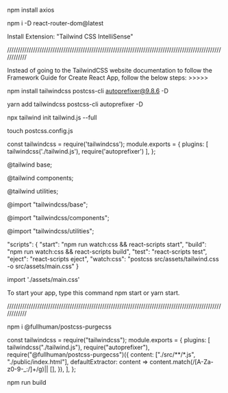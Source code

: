 
npm install axios

npm i -D react-router-dom@latest

Install Extension: "Tailwind CSS IntelliSense"


////////////////////////////////////////////////////////////////////////////////////////////////////////////

Instead of going to the TailwindCSS website documentation to follow the Framework Guide for Create React App,
follow the below steps: >>>>>

<!-- CODE STEPS #
We fetched the Tailwind CSS package and placed it in a variable.
We wrapped tailwind.js (our default base configuration) in our tailwindcss variable.
We fetched the autoprefixer package. -->



<!-- To set up our project, we’ll scaffold a new React app using create-react-app. If you have already done this, skip this process, otherwise, run the command below:
npx create-react-app react-tailwindcss && cd react-tailwindcss -->

<!-- USING NPM # -->
npm install tailwindcss postcss-cli autoprefixer@9.8.6 -D



<!-- Next, we install a few development dependencies. You can use any of the options that work for you. -->
<!-- USING YARN # -->
yarn add tailwindcss postcss-cli autoprefixer -D


<!-- We need to initialize Tailwind CSS by creating the default configurations. Type the command below in your terminal: -->
<!-- This command creates a tailwind.js in your project’s base directory; the file contains the configuration, such as our colors, themes, media queries, and so on. It’s a useful file that helps with predefined sets of properties which will aid the need to re-brand certain conventions or properties if the need arises. -->
npx tailwind init tailwind.js --full


<!-- How To Configure PostCSS? #
The PostCSS documentation states that:

“PostCSS is a tool for transforming styles with JS plugins. These plugins can lint your CSS, support variables and mixins, transpile future CSS syntax, inline images, and more.”
WHY AUTOPREFIXER? #
It’s necessary to install Autoprefixer alongside Tailwind CSS because Autoprefixer usually tracks caniuse.com to see which CSS properties need to be prefixed. Hence, Tailwind CSS does not provide any vendor prefixing. If you’re curious as a cat in regards to PostCSS navigate to their documentation.

Create a PostCSS configuration file in your base directory manually or using the command: -->
touch postcss.config.js



<!-- Add the following lines of code to your PostCSS file: -->
<!-- Because PostCSS is necessary to lint our CSS, hence this configuration. -->
const tailwindcss = require('tailwindcss');
module.exports = {
    plugins: [
        tailwindcss('./tailwind.js'),
        require('autoprefixer')
    ],
};



<!-- How To Inject Tailwind’s Components, Utilities And Base Styles To Your App #
Inside your src folder create a folder, name it assets, this is where all your styles would be stored. In that folder, create a tailwind.css file and main.css file respectively. The tailwind.css file will be used by us to import Tailwind CSS styles, and for custom configurations and rules. The main.css will hold the styles that are generated as a result of what we have in the tailwind.css file. -->

<!-- Next, we need to import the base styles and configurations. We will do that in one of the CSS files we created above. Add the following to your tailwind.css file. -->
@tailwind base;

@tailwind components;

@tailwind utilities;


<!-- Tailwind CSS will swap these directives out at build time with all of its generated CSS. If you’re using postcss-import, use this instead: -->
@import "tailwindcss/base";

@import "tailwindcss/components";

@import "tailwindcss/utilities";



<!-- How To Configure Your App To Build Your CSS #
Next, we need to configure our project to build our CSS styles each time we run either the npm start or yarn start command.

Open your package.json file and use the snippet below in place of the script part of your package.json file: -->

"scripts": {
  "start": "npm run watch:css && react-scripts start",
  "build": "npm run watch:css && react-scripts build",
  "test": "react-scripts test",
  "eject": "react-scripts eject",
  "watch:css": "postcss src/assets/tailwind.css -o src/assets/main.css"
}



<!-- Importing Our CSS #
We need to import our CSS file appropriately to ensure that it’s properly watched and built when we run yarn start or npm start.

Open your index.js file and make the following changes: -->

<!-- Import our main.css file and delete import './index.css';. -->
<!-- Your *index.js* should look like this after the changes:
import React from "react";
import ReactDOM from "react-dom";
import './assets/main.css';
import App from "./App";
ReactDOM.render(<App />, document.getElementById("root")); -->
import './assets/main.css'


<!-- Head over to App.js and delete import logo from './logo.svg'; leaving only import React from 'react';. Also delete everything inside the App component. (Don’t worry if our App.js looks barren now — we’ll add some code as we proceed in this post.) -->



To start your app, type this command npm start or yarn start.

<!-- You’d observe that our Tailwind CSS is building the necessary files needed in main.css. -->

////////////////////////////////////////////////////////////////////////////////////////////////////////////

<!-- Optimization For Production #
When building for production, it’s advisable to trim your build files, especically the css and js files. Both files currently have outrageous sizes. -->

<!-- You’ll agree with me that the CSS file size is scary for production, but the good news is that there’s a way out. To minify our CSS size, run in your terminal, -->
npm i @fullhuman/postcss-purgecss  


<!-- and then add the following code in postcss.config.js: -->
const tailwindcss = require("tailwindcss");
module.exports = {
  plugins: [
    tailwindcss("./tailwind.js"),
    require("autoprefixer"),
    require("@fullhuman/postcss-purgecss")({
      content: ["./src/**/*.js", "./public/index.html"],
      defaultExtractor: content => content.match(/[A-Za-z0-9-_:/]+/g)|| [],
    }),
  ],
};


<!-- CODE STEPS #
The first step we took was requiring the @fullhuman/postcss-purgecss, next we invoked it as a function and passed in some configuration.
The content property specifies paths to our templates files, and in this case, the templates files are our js and html file, and as such we specified the paths.
Next, we need to tell purgecss how to find unused css classes and remove them, we do this using the defaultExtractor key, and we pass a function that retrieves the contents of the file and returns classnames that it finds in that file using a regEx.
Using the regex, we check to see it the content found matches a pattern( classes with uppercase, lowercase, numbers, underscore, colons, and slashes) and if there isn’t a match we return an empty array.
Now, when we run the below in our terminal, -->
npm run build  

<!-- 
You can now see that our CSS size has been trimmed down from 186.67 KB to 1.02KB. That’s a lot if you ask me! Now, you can ship your app to production. -->


